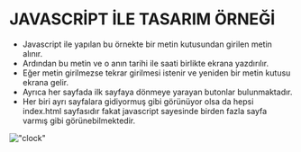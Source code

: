 # JAVASCRİPT İLE TASARIM ÖRNEĞİ

* Javascript ile yapılan bu örnekte bir metin kutusundan girilen metin alınır. 
* Ardından bu metin ve o anın tarihi ile saati birlikte ekrana yazdırılır.
* Eğer metin girilmezse tekrar girilmesi istenir ve yeniden bir metin kutusu ekrana gelir.
* Ayrıca her sayfada ilk sayfaya dönmeye yarayan butonlar bulunmaktadır.
* Her biri ayrı sayfalara gidiyormuş gibi görünüyor olsa da hepsi index.html sayfasıdır fakat javascript sayesinde birden fazla sayfa varmış gibi görünebilmektedir.


!["clock"](images/js-clock.gif)
